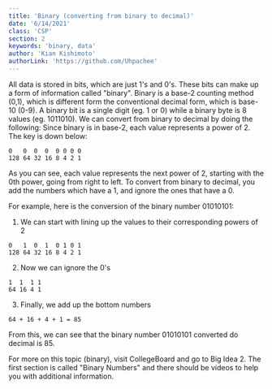 ```yaml
---
title: 'Binary (converting from binary to decimal)'
date: '6/14/2021'
class: 'CSP' 
section: 2 
keywords: 'binary, data' 
author: 'Kian Kishimoto' 
authorLink: 'https://github.com/Uhpachee' 
---
```


All data is stored in bits, which are just 1's and 0's. These bits can make up a form of information called "binary". 
Binary is a base-2 counting method (0,1), which is different form the conventional decimal form, which is base-10 (0-9).
A binary bit is a single digit (eg. 1 or 0) while a binary byte is 8 values (eg. 1011010).
We can convert from binary to decimal by doing the following:
Since binary is in base-2, each value represents a power of 2. The key is down below:

```
0   0  0  0  0 0 0 0
128 64 32 16 8 4 2 1
```

As you can see, each value represents the next power of 2, starting with the 0th power, going from right to left.
To convert from binary to decimal, you add the numbers which have a 1, and ignore the ones that have a 0.

For example, here is the conversion of the binary number 01010101:
1. We can start with lining up the values to their corresponding powers of 2

```
0   1  0  1  0 1 0 1
128 64 32 16 8 4 2 1
```

2. Now we can ignore the 0's

```
1  1  1 1
64 16 4 1
```

3. Finally, we add up the bottom numbers

```
64 + 16 + 4 + 1 = 85
```

From this, we can see that the binary number 01010101 converted do decimal is 85.


For more on this topic (binary), visit CollegeBoard and go to Big Idea 2. The first section is called "Binary Numbers" and there should be videos to help you with additional information.
